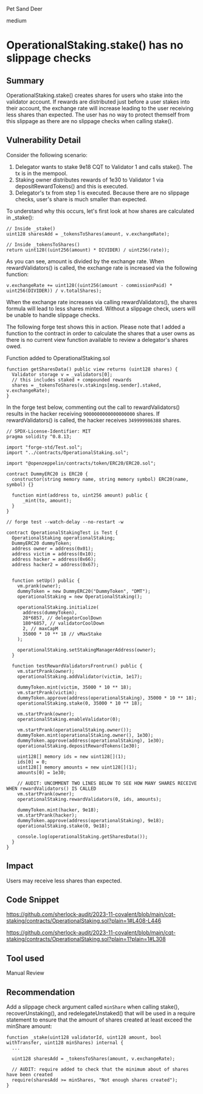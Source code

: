 Pet Sand Deer

medium

# OperationalStaking.stake() has no slippage checks

## Summary

OperationalStaking.stake() creates shares for users who stake into the validator account. If rewards are distributed just before a user stakes into their account, the exchange rate will increase leading to the user receiving less shares than expected. The user has no way to protect themself from this slippage as there are no slippage checks when calling stake().

## Vulnerability Detail

Consider the following scenario:

1. Delegator wants to stake 9e18 CQT to Validator 1 and calls stake(). The tx is in the mempool.
2. Staking owner distributes rewards of 1e30 to Validator 1 via depositRewardTokens() and this is executed.
3. Delegator's tx from step 1 is executed. Because there are no slippage checks, user's share is much smaller than expected.

To understand why this occurs, let's first look at how shares are calculated in _stake():

```solidity
// Inside _stake()
uint128 sharesAdd = _tokensToShares(amount, v.exchangeRate);

// Inside _tokensToShares()
return uint128((uint256(amount) * DIVIDER) / uint256(rate));
```

As you can see, amount is divided by the exchange rate. When rewardValidators() is called, the exchange rate is increased via the following function:

```solidity
v.exchangeRate += uint128((uint256(amount - commissionPaid) * uint256(DIVIDER)) / v.totalShares);
```

When the exchange rate increases via calling rewardValidators(), the shares formula will lead to less shares minted. Without a slippage check, users will be unable to handle slippage checks.

The following forge test shows this in action. Please note that I added a function to the contract in order to calculate the shares that a user owns as there is no current view function available to review a delegator's shares owed.

Function added to OperationalStaking.sol

```solidity
function getSharesData() public view returns (uint128 shares) {
  Validator storage v = _validators[0];
  // this includes staked + compounded rewards
  shares = _tokensToShares(v.stakings[msg.sender].staked, v.exchangeRate);
}
```

In the forge test below, commenting out the call to rewardValidators() results in the hacker receiving `9000000000000000000` shares. If rewardValidators() is called, the hacker receives `349999986388` shares.

```solidity
// SPDX-License-Identifier: MIT
pragma solidity ^0.8.13;

import "forge-std/Test.sol";
import "../contracts/OperationalStaking.sol";

import "@openzeppelin/contracts/token/ERC20/ERC20.sol";

contract DummyERC20 is ERC20 {
  constructor(string memory name, string memory symbol) ERC20(name, symbol) {}

  function mint(address to, uint256 amount) public {
      _mint(to, amount);
  }
}

// forge test --watch-delay --no-restart -w

contract OperationalStakingTest is Test {
  OperationalStaking operationalStaking;
  DummyERC20 dummyToken;
  address owner = address(0x01);
  address victim = address(0x10);
  address hacker = address(0x66);
  address hacker2 = address(0x67);


  function setUp() public {
    vm.prank(owner);
    dummyToken = new DummyERC20("DummyToken", "DMT");
    operationalStaking = new OperationalStaking();
    
    operationalStaking.initialize(
      address(dummyToken),
      28*6857, // delegatorCoolDown
      180*6857, // validatorCoolDown
      2, // maxCapM
      35000 * 10 ** 18 // vMaxStake
    );

    operationalStaking.setStakingManagerAddress(owner);
  }
 
  function testRewardValidatorsFrontrun() public {
    vm.startPrank(owner);
    operationalStaking.addValidator(victim, 1e17);

    dummyToken.mint(victim, 35000 * 10 ** 18);
    vm.startPrank(victim);
    dummyToken.approve(address(operationalStaking), 35000 * 10 ** 18);
    operationalStaking.stake(0, 35000 * 10 ** 18);
 
    vm.startPrank(owner);
    operationalStaking.enableValidator(0);
 
    vm.startPrank(operationalStaking.owner());
    dummyToken.mint(operationalStaking.owner(), 1e30);
    dummyToken.approve(address(operationalStaking), 1e30);
    operationalStaking.depositRewardTokens(1e30);

    uint128[] memory ids = new uint128[](1);  
    ids[0] = 0;  
    uint128[] memory amounts = new uint128[](1); 
    amounts[0] = 1e30;  

    // AUDIT: UNCOMMENT TWO LINES BELOW TO SEE HOW MANY SHARES RECEIVE WHEN rewardValidators() IS CALLED
    vm.startPrank(owner);
    operationalStaking.rewardValidators(0, ids, amounts);
 
    dummyToken.mint(hacker, 9e18);
    vm.startPrank(hacker);
    dummyToken.approve(address(operationalStaking), 9e18);
    operationalStaking.stake(0, 9e18);
    
    console.log(operationalStaking.getSharesData());
  }
}
```

## Impact

Users may receive less shares than expected.

## Code Snippet

https://github.com/sherlock-audit/2023-11-covalent/blob/main/cqt-staking/contracts/OperationalStaking.sol?plain=1#L408-L446

https://github.com/sherlock-audit/2023-11-covalent/blob/main/cqt-staking/contracts/OperationalStaking.sol?plain=1?plain=1#L308

## Tool used

Manual Review

## Recommendation

Add a slippage check argument called `minShare` when calling stake(), recoverUnstaking(), and redelegateUnstaked() that will be used in a require statement to ensure that the amount of shares created at least exceed the minShare amount:


```solidity
function _stake(uint128 validatorId, uint128 amount, bool withTransfer, uint128 minShares) internal {
  ...

  uint128 sharesAdd = _tokensToShares(amount, v.exchangeRate);

  // AUDIT: require added to check that the minimum about of shares have been created
  require(sharesAdd >= minShares, "Not enough shares created");
}
```
